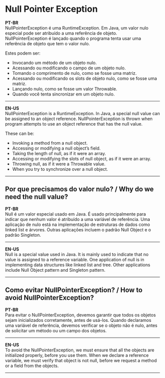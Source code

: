 # Null Pointer Exception
**PT-BR**  
NullPointerException é uma RuntimeException. Em Java, um valor nulo especial pode ser atribuído a uma referência de objeto. NullPointerException é lançado quando o programa tenta usar uma referência de objeto que tem o valor nulo.

Estes podem ser:

- Invocando um método de um objeto nulo.
- Acessando ou modificando o campo de um objeto nulo.
- Tomando o comprimento de nulo, como se fosse uma matriz.
- Acessando ou modificando os slots de objeto nulo, como se fosse uma matriz.
- Lançando nulo, como se fosse um valor Throwable.
- Quando você tenta sincronizar em um objeto nulo.

***

**EN-US**  
NullPointerException is a RuntimeException. In Java, a special null value can be assigned to an object reference. NullPointerException is thrown when program attempts to use an object reference that has the null value.

These can be: 

- Invoking a method from a null object.
- Accessing or modifying a null object’s field.
- Taking the length of null, as if it were an array.
- Accessing or modifying the slots of null object, as if it were an array.
- Throwing null, as if it were a Throwable value.
- When you try to synchronize over a null object.

***

## Por que precisamos do valor nulo? / Why do we need the null value?
**PT-BR**  
Null é um valor especial usado em Java. É usado principalmente para indicar que nenhum valor é atribuído a uma variável de referência. Uma aplicação de nulo está na implementação de estruturas de dados como linked list e árvores. Outras aplicações incluem o padrão Null Object e o padrão Singleton.

***

**EN-US**  
Null is a special value used in Java. It is mainly used to indicate that no value is assigned to a reference variable. One application of null is in implementing data structures like linked list and tree. Other applications include Null Object pattern and Singleton pattern.

***

## Como evitar NullPointerException? / How to avoid NullPointerException?
**PT-BR**  
Para evitar o NullPointerException, devemos garantir que todos os objetos sejam inicializados corretamente, antes de usá-los. Quando declaramos uma variável de referência, devemos verificar se o objeto não é nulo, antes de solicitar um método ou um campo dos objetos.

***

**EN-US**  
To avoid the NullPointerException, we must ensure that all the objects are initialized properly, before you use them. When we declare a reference variable, we must verify that object is not null, before we request a method or a field from the objects.

***

